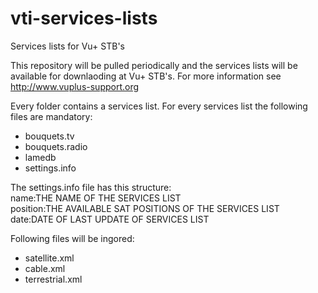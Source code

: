 # vti-services-lists
Services lists for Vu+ STB's

This repository will be pulled periodically and the services lists will be available for downlaoding at Vu+ STB's. For more information see http://www.vuplus-support.org

Every folder contains a services list. For every services list the following files are mandatory:
- bouquets.tv
- bouquets.radio
- lamedb
- settings.info

The settings.info file has this structure:</br>
name:THE NAME OF THE SERVICES LIST</br>
position:THE AVAILABLE SAT POSITIONS OF THE SERVICES LIST</br>
date:DATE OF LAST UPDATE OF SERVICES LIST</br>

Following files will be ingored:
- satellite.xml
- cable.xml
- terrestrial.xml
